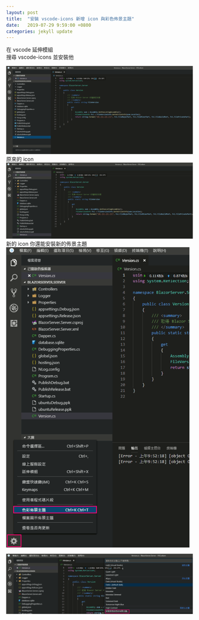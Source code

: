 ```yaml
---
layout: post
title:  "安裝 vscode-icons 新增 icon 與彩色佈景主題"
date:   2019-07-29 9:59:00 +0800
categories: jekyll update
---
```


在 vscode 延伸模組  
搜尋 vscode-icons 並安裝他  

![Alt text](/image/github.io/vscode-icons00.PNG)
原來的 icon
![Alt text](/image/github.io/vscode-icons01.PNG)
新的 icon
你還能安裝新的佈景主題
![Alt text](/image/github.io/vscode-icons02.png)

![Alt text](/image/github.io/vscode-icons03.png)
